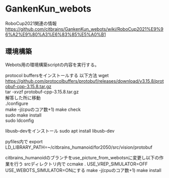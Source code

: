 # GankenKun_webots

RoboCup2021関連の情報
https://github.com/citbrains/GankenKun_webots/wiki/RoboCup2021%E9%96%A2%E9%80%A3%E6%83%85%E5%A0%B1  

## 環境構築

Webots用の環境構築scriptの内容を実行する。

protocol buffersをインストールする
以下方法
wget https://github.com/protocolbuffers/protobuf/releases/download/v3.15.8/protobuf-cpp-3.15.8.tar.gz  
tar -xvzf protobuf-cpp-3.15.8.tar.gz  
解答した所に移動  
./configure  
make -j(cpuのコア数+1)
make check  
sudo make install  
sudo ldconfig  

libusb-devをインストール
sudo apt install libusb-dev

pyfiles内で
export LD_LIBRARY_PATH=~/citbrains_humanoid/for2050/src/vision/protobuf

citbrains_humanoidのブランチをuse_picture_from_webotsnに変更し以下の作業を行う
srcディレクトリ内で
ccmake .
USE_VREP_SIMULATOR=OFF
USE_WEBOTS_SIMULATOR=ONにする
make -j(cpuのコア数+1)
make install
